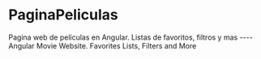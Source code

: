 # PaginaPeliculas
Pagina web de películas en Angular. Listas de favoritos, filtros y mas ---- Angular Movie Website. Favorites Lists, Filters and More
